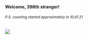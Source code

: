 #### Welcome, 398th stranger!

###### <sup>P.S. counting started approximately in 10.01.21</sup>

<img src="https://kraftwerk28.pp.ua/vcnt.png"></img>

